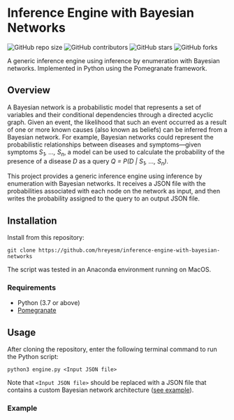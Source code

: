 # Inference Engine with Bayesian Networks
![GitHub repo size](https://img.shields.io/github/repo-size/hreyesm/inference-engine-with-bayesian-networks)
![GitHub contributors](https://img.shields.io/github/contributors/hreyesm/inference-engine-with-bayesian-networks)
![GitHub stars](https://img.shields.io/github/stars/hreyesm/inference-engine-with-bayesian-networks?style=social)
![GitHub forks](https://img.shields.io/github/forks/hreyesm/inference-engine-with-bayesian-networks?style=social)

A generic inference engine using inference by enumeration with Bayesian networks. Implemented in Python using the Pomegranate framework.

## Overview
A Bayesian network is a probabilistic model that represents a set of variables and their conditional dependencies through a directed acyclic graph. Given an event, the likelihood that such an event occurred as a result of one or more known causes (also known as beliefs) can be inferred from a Bayesian network. For example, Bayesian networks could represent the probabilistic relationships between diseases and symptoms—given symptoms *S<sub>1</sub>, ..., S<sub>n</sub>*, a model can be used to calculate the probability of the presence of a disease *D* as a query *Q = P(D | S<sub>1</sub>, ..., S<sub>n</sub>)*.

This project provides a generic inference engine using inference by enumeration with Bayesian networks. It receives a JSON file with the probabilities associated with each node on the network as input, and then writes the probability assigned to the query to an output JSON file.

## Installation

Install from this repository:
```
git clone https://github.com/hreyesm/inference-engine-with-bayesian-networks
```
The script was tested in an Anaconda environment running on MacOS.

### Requirements
* Python (3.7 or above)
* [Pomegranate](https://github.com/jmschrei/pomegranate)

## Usage

After cloning the repository, enter the following terminal command to run the Python script:
```
python3 engine.py <Input JSON file>
```
Note that ``<Input JSON file>`` should be replaced with a JSON file that contains a custom Bayesian network architecture ([see example](###Example)).

### Example
